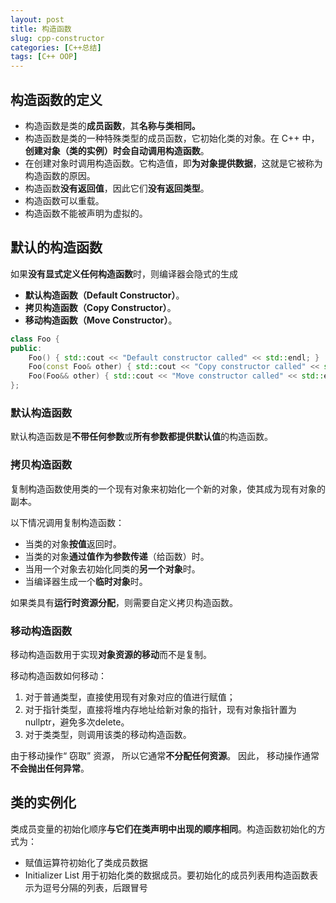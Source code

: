 ```yaml
---
layout: post
title: 构造函数
slug: cpp-constructor
categories: [C++总结]
tags: [C++ OOP]
---
```


## 构造函数的定义

+   构造函数是类的**成员函数**，其**名称与类相同。**
+   构造函数是类的一种特殊类型的成员函数，它初始化类的对象。在 C++ 中，**创建对象（类的实例）时会自动调用构造函数**。
+   在创建对象时调用构造函数。它构造值，即**为对象提供数据**，这就是它被称为构造函数的原因。
+   构造函数**没有返回值**，因此它们**没有返回类型**。
+   构造函数可以重载。
+   构造函数不能被声明为虚拟的。

## 默认的构造函数

如果**没有显式定义任何构造函数**时，则编译器会隐式的生成

+   **默认构造函数（Default Constructor）**。
+   **拷贝构造函数（Copy Constructor）**。
+   **移动构造函数（Move Constructor）**。

```cpp
class Foo {
public:
    Foo() { std::cout << "Default constructor called" << std::endl; }
    Foo(const Foo& other) { std::cout << "Copy constructor called" << std::endl; }
    Foo(Foo&& other) { std::cout << "Move constructor called" << std::endl; }
};
```

### 默认构造函数

默认构造函数是**不带任何参数**或**所有参数都提供默认值**的构造函数。

### 拷贝构造函数

复制构造函数使用类的一个现有对象来初始化一个新的对象，使其成为现有对象的副本。

以下情况调用复制构造函数：

+   当类的对象**按值**返回时。
+   当类的对象**通过值作为参数传递**（给函数）时。
+   当用一个对象去初始化同类的**另一个对象**时。
+   当编译器生成一个**临时对象**时。

如果类具有**运行时资源分配**，则需要自定义拷贝构造函数。

### 移动构造函数

移动构造函数用于实现**对象资源的移动**而不是复制。

移动构造函数如何移动：

1.   对于普通类型，直接使用现有对象对应的值进行赋值；
1.   对于指针类型，直接将堆内存地址给新对象的指针，现有对象指针置为nullptr，避免多次delete。
1.   对于类类型，则调用该类的移动构造函数。

由于移动操作“ 窃取” 资源， 所以它通常**不分配任何资源**。 因此， 移动操作通常**不会抛出任何异常**。

## 类的实例化

类成员变量的初始化顺序**与它们在类声明中出现的顺序相同**。构造函数初始化的方式为：

+   赋值运算符初始化了类成员数据
+   Initializer List 用于初始化类的数据成员。要初始化的成员列表用构造函数表示为逗号分隔的列表，后跟冒号